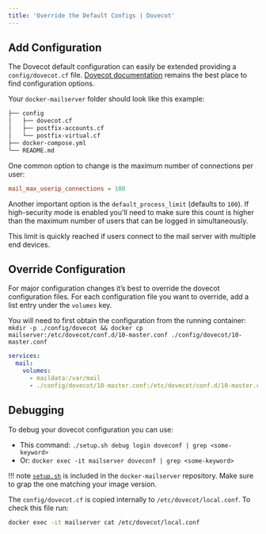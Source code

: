 ```yaml
---
title: 'Override the Default Configs | Dovecot'
---
```


## Add Configuration

The Dovecot default configuration can easily be extended providing a `config/dovecot.cf` file.
[Dovecot documentation](https://wiki.dovecot.org) remains the best place to find configuration options.

Your `docker-mailserver` folder should look like this example:

```txt
├── config
│   ├── dovecot.cf
│   ├── postfix-accounts.cf
│   └── postfix-virtual.cf
├── docker-compose.yml
└── README.md
```

One common option to change is the maximum number of connections per user:

```cf
mail_max_userip_connections = 100
```

Another important option is the `default_process_limit` (defaults to `100`). If high-security mode is enabled you'll need to make sure this count is higher than the maximum number of users that can be logged in simultaneously.

This limit is quickly reached if users connect to the mail server with multiple end devices.

## Override Configuration

For major configuration changes it’s best to override the dovecot configuration files. For each configuration file you want to override, add a list entry under the `volumes` key.

You will need to first obtain the configuration from the running container: `mkdir -p ./config/dovecot && docker cp mailserver:/etc/dovecot/conf.d/10-master.conf ./config/dovecot/10-master.conf`

```yaml
services:
  mail:
    volumes:
      - maildata:/var/mail
      - ./config/dovecot/10-master.conf:/etc/dovecot/conf.d/10-master.conf
```

## Debugging

To debug your dovecot configuration you can use:

- This command: `./setup.sh debug login doveconf | grep <some-keyword>`
- Or: `docker exec -it mailserver doveconf | grep <some-keyword>`

!!! note
    [`setup.sh`][github-file-setupsh] is included in the `docker-mailserver` repository. Make sure to grap the one matching your image version.

The `config/dovecot.cf` is copied internally to `/etc/dovecot/local.conf`. To check this file run:

```sh
docker exec -it mailserver cat /etc/dovecot/local.conf
```

[github-file-setupsh]: https://github.com/docker-mailserver/docker-mailserver/blob/master/setup.sh
